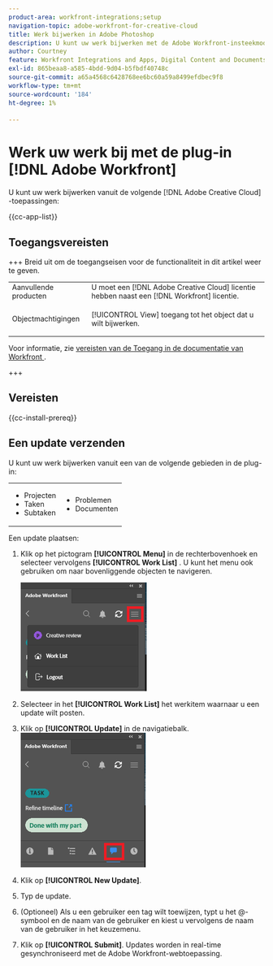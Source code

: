 ```yaml
---
product-area: workfront-integrations;setup
navigation-topic: adobe-workfront-for-creative-cloud
title: Werk bijwerken in Adobe Photoshop
description: U kunt uw werk bijwerken met de Adobe Workfront-insteekmodule.
author: Courtney
feature: Workfront Integrations and Apps, Digital Content and Documents
exl-id: 865beaa8-a585-4bdd-9d04-b5fbdf40748c
source-git-commit: a65a4568c6428768ee6bc60a59a8499efdbec9f8
workflow-type: tm+mt
source-wordcount: '184'
ht-degree: 1%

---
```


# Werk uw werk bij met de plug-in [!DNL Adobe Workfront]

U kunt uw werk bijwerken vanuit de volgende [!DNL Adobe Creative Cloud] -toepassingen:

{{cc-app-list}}

## Toegangsvereisten

+++ Breid uit om de toegangseisen voor de functionaliteit in dit artikel weer te geven.


<table style="table-layout:auto"> 
 <col> 
 </col> 
 <col> 
 </col> 
 <tbody> 
  <tr> 
   <!--<td role="rowheader">[!DNL Adobe Workfront] package</td> 
   <td>Any</td> 
  </tr> 
  <tr data-mc-conditions=""> 
   <td role="rowheader">[!DNL Adobe Workfront] license</td> 
   <td> 
   <p>Standard</p>
   <p>Work or higher</p> </td> 
  </tr> -->
  <tr> 
   <td role="rowheader">Aanvullende producten</td> 
   <td>U moet een [!DNL Adobe Creative Cloud] licentie hebben naast een [!DNL Workfront] licentie.</td> 
  </tr> 
  <tr> 
   <td role="rowheader">Objectmachtigingen</td> 
   <td> <p>[!UICONTROL View] toegang tot het object dat u wilt bijwerken. </p></td> 
  </tr> 
 </tbody> 
</table>

Voor informatie, zie [&#x200B; vereisten van de Toegang in de documentatie van Workfront &#x200B;](/help/quicksilver/administration-and-setup/add-users/access-levels-and-object-permissions/access-level-requirements-in-documentation.md).

+++

## Vereisten

{{cc-install-prereq}}

## Een update verzenden

U kunt uw werk bijwerken vanuit een van de volgende gebieden in de plug-in:

<table style="table-layout:auto"> 
 <col> 
 <col> 
 <tbody> 
  <tr> 
   <td> 
    <ul> 
     <li>Projecten</li> 
     <li>Taken</li> 
     <li>Subtaken</li> 
    </ul> </td> 
   <td> 
    <ul> 
     <li>Problemen</li> 
     <li>Documenten</li> 
    </ul> </td> 
  </tr> 
 </tbody> 
</table>

Een update plaatsen:

1. Klik op het pictogram **[!UICONTROL Menu]** in de rechterbovenhoek en selecteer vervolgens **[!UICONTROL Work List]** . U kunt het menu ook gebruiken om naar bovenliggende objecten te navigeren.

   ![&#x200B; Terugkeer aan de Lijst van het Werk &#x200B;](assets/go-back-to-work-list-350x314.png)

1. Selecteer in het **[!UICONTROL Work List]** het werkitem waarnaar u een update wilt posten.
1. Klik op **[!UICONTROL Update]** in de navigatiebalk.\
   ![&#x200B; de update van Photoshop &#x200B;](assets/photoshop-update-350x295.png)

1. Klik op **[!UICONTROL New Update]**.
1. Typ de update.
1. (Optioneel) Als u een gebruiker een tag wilt toewijzen, typt u het @-symbool en de naam van de gebruiker en kiest u vervolgens de naam van de gebruiker in het keuzemenu.
1. Klik op **[!UICONTROL Submit]**. Updates worden in real-time gesynchroniseerd met de Adobe Workfront-webtoepassing.

